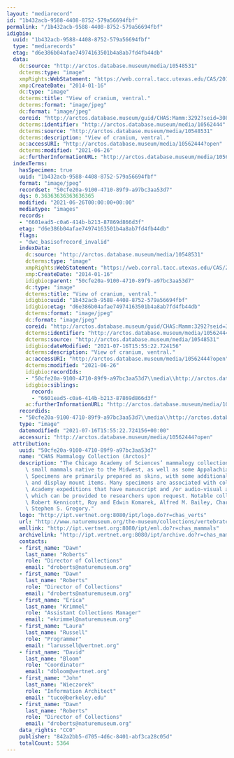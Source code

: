 ```yaml
---
layout: "mediarecord"
id: "1b432acb-9588-4408-8752-579a56694fbf"
permalink: "/1b432acb-9588-4408-8752-579a56694fbf"
idigbio:
  uuid: "1b432acb-9588-4408-8752-579a56694fbf"
  type: "mediarecords"
  etag: "d6e386b04afae74974163501b4a8ab7fd4fb44db"
  data:
    dc:source: "http://arctos.database.museum/media/10548531"
    dcterms:type: "image"
    xmpRights:WebStatement: "https://web.corral.tacc.utexas.edu/CAS/20161217-02/jpg/chas_mamm_3292.6.jpg"
    xmp:CreateDate: "2014-01-16"
    dc:type: "image"
    dcterms:title: "View of cranium, ventral."
    dcterms:format: "image/jpeg"
    dc:format: "image/jpeg"
    coreid: "http://arctos.database.museum/guid/CHAS:Mamm:3292?seid=3088318"
    dcterms:identifier: "http://arctos.database.museum/media/10562444"
    dcterms:source: "http://arctos.database.museum/media/10548531"
    dcterms:description: "View of cranium, ventral."
    ac:accessURI: "http://arctos.database.museum/media/10562444?open"
    dcterms:modified: "2021-06-26"
    ac:furtherInformationURL: "http://arctos.database.museum/media/10562444"
  indexTerms:
    hasSpecimen: true
    uuid: "1b432acb-9588-4408-8752-579a56694fbf"
    format: "image/jpeg"
    recordset: "50cfe20a-9100-4710-89f9-a97bc3aa53d7"
    dqs: 0.36363636363636365
    modified: "2021-06-26T00:00:00+00:00"
    mediatype: "images"
    records:
    - "6601ead5-c0a6-414b-b213-87869d866d3f"
    etag: "d6e386b04afae74974163501b4a8ab7fd4fb44db"
    flags:
    - "dwc_basisofrecord_invalid"
    indexData:
      dc:source: "http://arctos.database.museum/media/10548531"
      dcterms:type: "image"
      xmpRights:WebStatement: "https://web.corral.tacc.utexas.edu/CAS/20161217-02/jpg/chas_mamm_3292.6.jpg"
      xmp:CreateDate: "2014-01-16"
      idigbio:parent: "50cfe20a-9100-4710-89f9-a97bc3aa53d7"
      dc:type: "image"
      dcterms:title: "View of cranium, ventral."
      idigbio:uuid: "1b432acb-9588-4408-8752-579a56694fbf"
      idigbio:etag: "d6e386b04afae74974163501b4a8ab7fd4fb44db"
      dcterms:format: "image/jpeg"
      dc:format: "image/jpeg"
      coreid: "http://arctos.database.museum/guid/CHAS:Mamm:3292?seid=3088318"
      dcterms:identifier: "http://arctos.database.museum/media/10562444"
      dcterms:source: "http://arctos.database.museum/media/10548531"
      idigbio:dateModified: "2021-07-16T15:55:22.724156"
      dcterms:description: "View of cranium, ventral."
      ac:accessURI: "http://arctos.database.museum/media/10562444?open"
      dcterms:modified: "2021-06-26"
      idigbio:recordIds:
      - "50cfe20a-9100-4710-89f9-a97bc3aa53d7\\media\\http://arctos.database.museum/media/10562444"
      idigbio:siblings:
        record:
        - "6601ead5-c0a6-414b-b213-87869d866d3f"
      ac:furtherInformationURL: "http://arctos.database.museum/media/10562444"
    recordids:
    - "50cfe20a-9100-4710-89f9-a97bc3aa53d7\\media\\http://arctos.database.museum/media/10562444"
    type: "image"
    datemodified: "2021-07-16T15:55:22.724156+00:00"
    accessuri: "http://arctos.database.museum/media/10562444?open"
  attribution:
    uuid: "50cfe20a-9100-4710-89f9-a97bc3aa53d7"
    name: "CHAS Mammalogy Collection (Arctos)"
    description: "The Chicago Academy of Sciences’ mammalogy collection contains mostly\
      \ small mammals native to the Midwest, as well as some Appalachian species.\
      \ Specimens are primarily prepared as skins, with some additional osteological\
      \ and display mount items. Many specimens are associated with collectors or\
      \ Academy expeditions that have manuscript and /or audio-visual archival material,\
      \ which can be provided to researchers upon request. Notable collectors include\
      \ Robert Kennicott, Roy and Edwin Komarek, Alfred M. Bailey, Charles D. Brower,\
      \ Stephen S. Gregory."
    logo: "http://ipt.vertnet.org:8080/ipt/logo.do?r=chas_verts"
    url: "http://www.naturemuseum.org/the-museum/collections/vertebrates"
    emllink: "http://ipt.vertnet.org:8080/ipt/eml.do?r=chas_mammals"
    archivelink: "http://ipt.vertnet.org:8080/ipt/archive.do?r=chas_mammals"
    contacts:
    - first_name: "Dawn"
      last_name: "Roberts"
      role: "Director of Collections"
      email: "droberts@naturemuseum.org"
    - first_name: "Dawn"
      last_name: "Roberts"
      role: "Director of Collections"
      email: "droberts@naturemuseum.org"
    - first_name: "Erica"
      last_name: "Krimmel"
      role: "Assistant Collections Manager"
      email: "ekrimmel@naturemuseum.org"
    - first_name: "Laura"
      last_name: "Russell"
      role: "Programmer"
      email: "larussell@vertnet.org"
    - first_name: "David"
      last_name: "Bloom"
      role: "Coordinator"
      email: "dbloom@vertnet.org"
    - first_name: "John"
      last_name: "Wieczorek"
      role: "Information Architect"
      email: "tuco@berkeley.edu"
    - first_name: "Dawn"
      last_name: "Roberts"
      role: "Director of Collections"
      email: "droberts@naturemuseum.org"
    data_rights: "CC0"
    publisher: "842a2bb5-d705-4d6c-8401-abf3ca28c05d"
    totalCount: 5364
---
```

